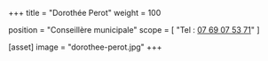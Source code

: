 +++
title = "Dorothée Perot"
weight = 100

position = "Conseillère municipale"
scope = [
  "Tel : <a href='tel:07 69 07 53 71‬'>07 69 07 53 71‬</a>"
]

[asset]
  image = "dorothee-perot.jpg"
+++
